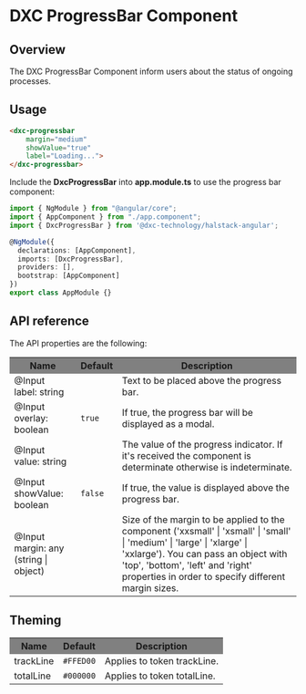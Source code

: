 # DXC ProgressBar Component

## Overview

The DXC ProgressBar Component inform users about the status of ongoing processes.

## Usage

```html
<dxc-progressbar 
    margin="medium" 
    showValue="true" 
    label="Loading...">
</dxc-progressbar>
```

Include the **DxcProgressBar** into **app.module.ts** to use the progress bar component:

```ts
import { NgModule } from "@angular/core";
import { AppComponent } from "./app.component";
import { DxcProgressBar } from '@dxc-technology/halstack-angular';

@NgModule({
  declarations: [AppComponent],
  imports: [DxcProgressBar],
  providers: [],
  bootstrap: [AppComponent]
})
export class AppModule {}
```

## API reference

The API properties are the following:

<table>
    <tr style="background-color: grey">
        <th>Name</th>
        <th>Default</th>
        <th>Description</th>
    </tr>
    <tr>
        <td>@Input<br>label: string</td>
        <td></td>
        <td>Text to be placed above the progress bar.</td>
    </tr>
    <tr>
        <td>@Input<br>overlay: boolean</td>
        <td>
        <code>true</code>
        </td>
        <td>If true, the progress bar will be displayed as a modal.</td>
    </tr>
    <tr>
        <td>@Input<br>value: string</td>
        <td></td>
        <td>
        The value of the progress indicator. If it's received the component is
        determinate otherwise is indeterminate.
        </td>
    </tr>
    <tr>
        <td>@Input<br>showValue: boolean</td>
        <td>
        <code>false</code>
        </td>
        <td>If true, the value is displayed above the progress bar.</td>
    </tr>
    <tr>
        <td>@Input<br>margin: any (string | object)</td>
        <td></td>
        <td>
        Size of the margin to be applied to the component ('xxsmall' | 'xsmall' |
        'small' | 'medium' | 'large' | 'xlarge' | 'xxlarge'). You can pass an
        object with 'top', 'bottom', 'left' and 'right' properties in order to
        specify different margin sizes.
        </td>
    </tr>
</table>

## Theming
<table>
    <tr style="background-color: grey">
        <th>Name</th>
        <th>Default</th>
        <th>Description</th>
    </tr>
    <tr>
        <td>trackLine</td>
        <td><code>#FFED00</code></td>
        <td>Applies to token trackLine.</td>
    </tr>
    <tr>
        <td>totalLine</td>
        <td><code>#000000</code></td>
        <td>Applies to token totalLine.</td>
    </tr>
</table>